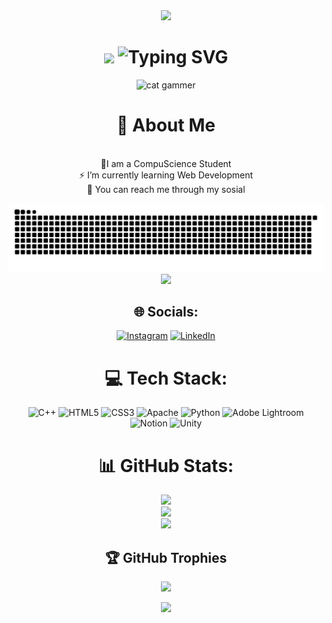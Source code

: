 <!--header-->
<div align="center">
<img src = "https://capsule-render.vercel.app/api?type=waving&height=350&align=center&color=timeGradient&text=Hello!%20I'm%20Mutia%20Aulia&desc=%20This%20is%20my%20Github%20Profile&textBg=false&fontSize=80&animation=twinkling&descAlignY=65&descSize=20"/>

<!--welcoming sign-->
<h1>
<img src="https://media.giphy.com/media/hvRJCLFzcasrR4ia7z/giphy.gif" width="70"/>
<img src="https://readme-typing-svg.herokuapp.com?font=Jetbrains+mono&size=40&duration=3000&color=539bf5&center=true&vCenter=true&width=435&lines=I'm+Mutia+Aulia;" alt="Typing SVG"/>
    </h1>

<!--gif-->
<p>
    <img src="https://i.giphy.com/ule4vhcY1xEKQ.gif" alt="cat gammer" />
</p>    

<!--about me -->
<h1>💫 About Me </h1><br>🚀I am a CompuScience Student<br><!--🔭 I’m currently working <br>-->⚡ I’m currently learning Web Development<br>💬 You can reach me through my sosial<br>

<!--snake animation-->
<img src ="https://raw.githubusercontent.com/aomta/aomta/output/snake.svg" alt="Snake animation"><br>
<img src = "https://profile-counter.glitch.me/{aomta}/count.svg"/>

<!--social media-->
## 🌐 Socials:
[![Instagram](https://img.shields.io/badge/Instagram-%23E4405F.svg?logo=Instagram&logoColor=white)](https://instagram.com/instagram.com/ao.mta) [![LinkedIn](https://img.shields.io/badge/LinkedIn-%230077B5.svg?logo=linkedin&logoColor=white)](https://linkedin.com/in/https://www.linkedin.com/in/mutiaaulia-ma) 

<!--stack that i used-->
# 💻 Tech Stack:
![C++](https://img.shields.io/badge/c++-%2300599C.svg?style=flat&logo=c%2B%2B&logoColor=white) ![HTML5](https://img.shields.io/badge/html5-%23E34F26.svg?style=flat&logo=html5&logoColor=white) ![CSS3](https://img.shields.io/badge/css3-%231572B6.svg?style=flat&logo=css3&logoColor=white) ![Apache](https://img.shields.io/badge/apache-%23D42029.svg?style=flat&logo=apache&logoColor=white)
 ![Python](https://img.shields.io/badge/python-3670A0?style=flat&logo=python&logoColor=ffdd54) ![Adobe Lightroom](https://img.shields.io/badge/Adobe%20Lightroom-31A8FF.svg?style=flat&logo=Adobe%20Lightroom&logoColor=white) ![Notion](https://img.shields.io/badge/Notion-%23000000.svg?style=flat&logo=notion&logoColor=white) ![Unity](https://img.shields.io/badge/unity-%23000000.svg?style=flat&logo=unity&logoColor=white)

<!--git stats-->
# 📊 GitHub Stats:
![](https://github-readme-stats.vercel.app/api?username=aomta&theme=github_dark_dimmed&hide_border=false&include_all_commits=true&count_private=true)<br/>
![](https://github-readme-streak-stats.herokuapp.com/?user=aomta&theme=github_dark_dimmed&hide_border=false)<br/>
![](https://github-readme-stats.vercel.app/api/top-langs/?username=aomta&theme=github_dark_dimmed&hide_border=false&include_all_commits=true&count_private=true&layout=compact)

## 🏆 GitHub Trophies
![](https://github-profile-trophy.vercel.app/?username=aomta&theme=onedark&no-frame=false&no-bg=true&margin-w=4)

<!--footer-->
<img src = "https://capsule-render.vercel.app/api?type=waving&height=180&color=timeGradient&textBg=false&fontSize=80&animation=twinkling&descSize=25&section=footer"/>
</div>
